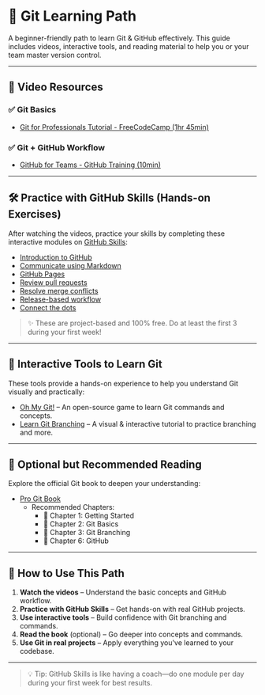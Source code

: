 # 🚀 Git Learning Path

A beginner-friendly path to learn Git & GitHub effectively. This guide includes videos, interactive tools, and reading material to help you or your team master version control.

---

## 🎥 Video Resources

### ✅ Git Basics
- [Git for Professionals Tutorial - FreeCodeCamp (1hr 45min)](https://www.youtube.com/watch?v=8JJ101D3knE)

### ✅ Git + GitHub Workflow
- [GitHub for Teams - GitHub Training (10min)](https://www.youtube.com/watch?v=apGV9Kg7ics)

---

## 🛠️ Practice with GitHub Skills (Hands-on Exercises)

After watching the videos, practice your skills by completing these interactive modules on [GitHub Skills](https://skills.github.com/):

- [Introduction to GitHub](https://github.com/skills/introduction-to-github)
- [Communicate using Markdown](https://github.com/skills/communicate-using-markdown)
- [GitHub Pages](https://github.com/skills/github-pages)
- [Review pull requests](https://github.com/skills/review-pull-requests)
- [Resolve merge conflicts](https://github.com/skills/resolve-merge-conflicts)
- [Release-based workflow](https://github.com/skills/release-based-workflow)
- [Connect the dots](https://github.com/skills/connect-the-dots)

> ✨ These are project-based and 100% free. Do at least the first 3 during your first week!

---

## 🧪 Interactive Tools to Learn Git

These tools provide a hands-on experience to help you understand Git visually and practically:

- [Oh My Git!](https://ohmygit.org/) – An open-source game to learn Git commands and concepts.
- [Learn Git Branching](https://learngitbranching.js.org/) – A visual & interactive tutorial to practice branching and more.

---

## 📖 Optional but Recommended Reading

Explore the official Git book to deepen your understanding:

- [Pro Git Book](https://git-scm.com/book/en/v2)
  - Recommended Chapters:
    - 📘 Chapter 1: Getting Started
    - 📘 Chapter 2: Git Basics
    - 📘 Chapter 3: Git Branching
    - 📘 Chapter 6: GitHub

---

## 🧱 How to Use This Path

1. **Watch the videos** – Understand the basic concepts and GitHub workflow.
2. **Practice with GitHub Skills** – Get hands-on with real GitHub projects.
3. **Use interactive tools** – Build confidence with Git branching and commands.
4. **Read the book** (optional) – Go deeper into concepts and commands.
5. **Use Git in real projects** – Apply everything you've learned to your codebase.

---

> 💡 Tip: GitHub Skills is like having a coach—do one module per day during your first week for best results.
